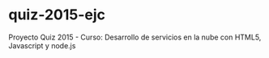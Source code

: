 # quiz-2015-ejc
Proyecto Quiz 2015 - Curso: Desarrollo de servicios en la nube con HTML5, Javascript y node.js
